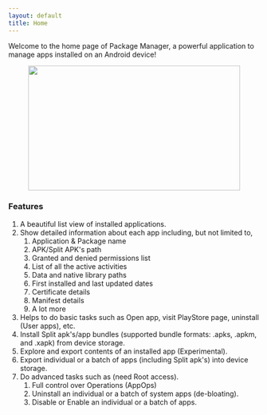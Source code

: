 ```yaml
---
layout: default
title: Home
---
```


Welcome to the home page of Package Manager, a powerful application to manage apps installed on an Android device!

<p style="text-align: center"><img src="https://raw.githubusercontent.com/SmartPack/PackageManager/master/fastlane/metadata/android/en-US/images/featureGraphic.png" alt="" width="425" height="250" /></p>

### Features
1.  A beautiful list view of installed applications.
2.  Show detailed information about each app including, but not limited to,
    1.  Application & Package name
    2.  APK/Split APK's path
    3.  Granted and denied permissions list
    4.  List of all the active activities
    5.  Data and native library paths
    6.  First installed and last updated dates
    7.  Certificate details
    8.  Manifest details
    9.  A lot more
3.  Helps to do basic tasks such as Open app, visit PlayStore page, uninstall (User apps), etc.
4.  Install Split apk's/app bundles (supported bundle formats: .apks, .apkm, and .xapk) from device storage.
5.  Explore and export contents of an installed app (Experimental).
6.  Export individual or a batch of apps (including Split apk's) into device storage.
7.  Do advanced tasks such as (need Root access).
    1.  Full control over Operations (AppOps)
    2.  Uninstall an individual or a batch of system apps (de-bloating).
    3.  Disable or Enable an individual or a batch of apps.